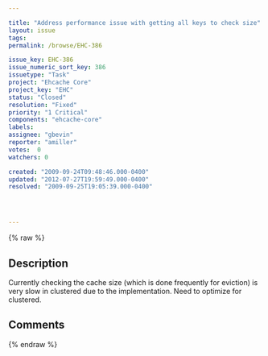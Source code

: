 ```yaml
---

title: "Address performance issue with getting all keys to check size"
layout: issue
tags: 
permalink: /browse/EHC-386

issue_key: EHC-386
issue_numeric_sort_key: 386
issuetype: "Task"
project: "Ehcache Core"
project_key: "EHC"
status: "Closed"
resolution: "Fixed"
priority: "1 Critical"
components: "ehcache-core"
labels: 
assignee: "gbevin"
reporter: "amiller"
votes:  0
watchers: 0

created: "2009-09-24T09:48:46.000-0400"
updated: "2012-07-27T19:59:49.000-0400"
resolved: "2009-09-25T19:05:39.000-0400"




---
```


{% raw %}

## Description

<div markdown="1" class="description">

Currently checking the cache size (which is done frequently for eviction) is very slow in clustered due to the implementation.  Need to optimize for clustered.

</div>

## Comments



{% endraw %}
